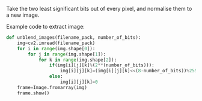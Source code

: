 Take the two least significant bits out of every pixel, and normalise them to a new image.

Example code to extract image:
```python
def unblend_images(filename_pack, number_of_bits):
    img=cv2.imread(filename_pack)
    for i in range(img.shape[0]):
        for j in range(img.shape[1]):
            for k in range(img.shape[2]):
                if(img[i][j][k]%(2**(number_of_bits))):
                    img[i][j][k]=(img[i][j][k]<<(8-number_of_bits))%255
                else:
                    img[i][j][k]=0
    frame=Image.fromarray(img)
    frame.show()
```
